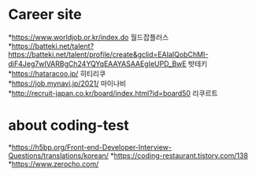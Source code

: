 # Career site
*https://www.worldjob.or.kr/index.do 월드잡플러스   
*https://batteki.net/talent?https://batteki.net/talent/profile/create&gclid=EAIaIQobChMI-diF4Jeg7wIVARBgCh24YQYqEAAYASAAEgIeUPD_BwE 밧테키   
*https://hataracoo.jp/ 히티리쿠   
*https://job.mynavi.jp/2021/ 마이나비   
*http://recruit-japan.co.kr/board/index.html?id=board50 리쿠르트   


# about coding-test
*https://h5bp.org/Front-end-Developer-Interview-Questions/translations/korean/
*https://coding-restaurant.tistory.com/138
*https://www.zerocho.com/
